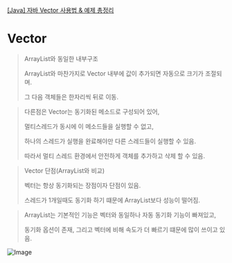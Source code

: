 [[Java] 자바 Vector 사용법 & 예제 총정리](https://coding-factory.tistory.com/553)

# Vector

> ArrayList와 동일한 내부구조
> 
> 
> ArrayList와 마찬가지로 Vector 내부에 값이 추가되면 자동으로 크기가 조절되며.
> 
> 그 다음 객체들은 한자리씩 뒤로 이동.
> 

> 다른점은 Vector는 동기화된 메소드로 구성되어 있어,
> 
> 
> 멀티스레드가 동시에 이 메소드들을 실행할 수 없고,
> 
> 하나의 스레드가 실행을 완료해야만 다른 스레드들이 실행할 수 있음.
> 
> 따라서 멀티 스레드 환경에서 안전하게 객체를 추가하고 삭제 할 수 있음.
> 

> Vector 단점(ArrayList와 비교)
> 
> 
> 벡터는 항상 동기화되는 장점이자 단점이 있음.
> 
> 스레드가 1개일때도 동기화 하기 떄문에 ArrayList보다 성능이 떨어짐.
> 

> ArrayList는 기본적인 기능은 벡터와 동일하나 자동 동기화 기능이 빠져있고,
> 
> 
> 동기화 옵션이 존재, 그리고 벡터에 비해 속도가 더 빠르기 떄문에 많이 쓰이고 있음.

![Image](https://user-images.githubusercontent.com/108352215/177112500-558a8e23-7fcd-496b-8256-86ab25d030c6.PNG)


